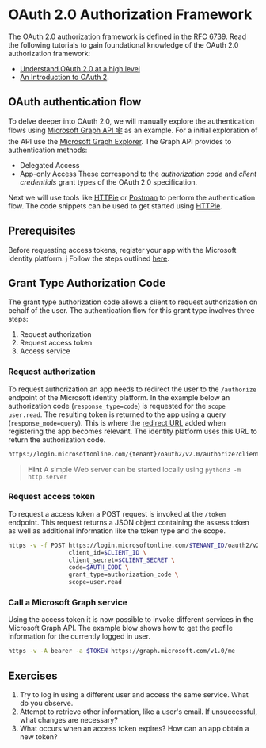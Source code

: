 # OAuth 2.0 Authorization Framework

The OAuth 2.0 authorization framework is defined in the [RFC 6739](https://datatracker.ietf.org/doc/html/rfc6749).
Read the following tutorials to gain foundational knowledge of the OAuth 2.0 authorization framework:

- [Understand OAuth 2.0 at a high level](https://github.com/SAP-samples/cloud-apis-virtual-event/tree/main/exercises/02)
- [An Introduction to OAuth 2](https://www.digitalocean.com/community/tutorials/an-introduction-to-oauth-2).

## OAuth authentication flow

To delve deeper into OAuth 2.0, we will manually explore the authentication flows
using [Microsoft Graph API 🕸️](https://learn.microsoft.com/en-us/graph/) as an example.
For a initial exploration of the API use the [Microsoft Graph Explorer](https://developer.microsoft.com/en-us/graph/graph-explorer).
The Graph API provides to authentication methods:

- Delegated Access
- App-only Access
  These correspond to the _authorization code_ and _client credentials_ grant types of the OAuth 2.0 specification.

Next we will use tools like [HTTPie](https://httpie.io/) or [Postman](https://www.postman.com/) to perform the authentication flow.
The code snippets can be used to get started using [HTTPie](https://httpie.io/).

## Prerequisites

Before requesting access tokens, register your app with the Microsoft identity platform. j
Follow the steps outlined
[here](https://learn.microsoft.com/en-us/graph/auth/auth-concepts#register-the-application).

## Grant Type Authorization Code

The grant type authorization code allows a client to request authorization on behalf of the user. The authentication flow for this
grant type involves three steps:

1. Request authorization
2. Request access token
3. Access service

### Request authorization

To request authorization an app needs to redirect the user to the `/authorize` endpoint of the Microsoft identity platform.
In the example below an authorization code (`response_type=code`) is requested for the `scope` `user.read`. The resulting token is
returned to the app using a query (`response_mode=query`). This is where the [redirect URL](https://learn.microsoft.com/en-us/graph/auth-register-app-v2#add-a-redirect-uri)
added when registering the app becomes relevant. The identity platform uses this URL to return the
authorization code.

```bash
https://login.microsoftonline.com/{tenant}/oauth2/v2.0/authorize?client_id={client}&response_type=code&scope=user.read&response_mode=query
```

> **Hint**
> A simple Web server can be started locally using
> `python3 -m http.server`

### Request access token

To request a access token a POST request is invoked at the `/token` endpoint. This request returns a
JSON object containing the assess token as well as additional information like the token type and the scope.

```bash
https -v -f POST https://login.microsoftonline.com/$TENANT_ID/oauth2/v2.0/token \
                 client_id=$CLIENT_ID \
                 client_secret=$CLIENT_SECRET \
                 code=$AUTH_CODE \
                 grant_type=authorization_code \
                 scope=user.read
```

### Call a Microsoft Graph service

Using the access token it is now possible to invoke different services in the Microsoft Graph API. The example blow shows
how to get the profile information for the currently logged in user.

```bash
https -v -A bearer -a $TOKEN https://graph.microsoft.com/v1.0/me
```

## Exercises

1. Try to log in using a different user and access the same service. What do you observe.
1. Attempt to retrieve other information, like a user's email. If unsuccessful, what changes are necessary?
1. What occurs when an access token expires? How can an app obtain a new token?
